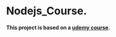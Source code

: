 # Nodejs_Course.
**This project is based on a [udemy course](https://www.udemy.com/course/nodejs-the-complete-guide/).**

